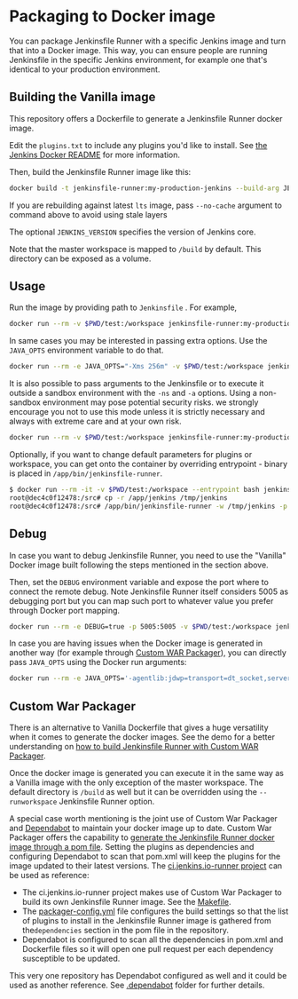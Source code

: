 # Packaging to Docker image
You can package Jenkinsfile Runner with a specific Jenkins image and turn that into a Docker image.
This way, you can ensure people are running Jenkinsfile in the specific Jenkins environment, for example one that's identical to your production environment.

## Building the Vanilla image
This repository offers a Dockerfile to generate a Jenkinsfile Runner docker image.

Edit the `plugins.txt` to include any plugins you'd like to install. See [the Jenkins Docker README](https://github.com/jenkinsci/docker#preinstalling-plugins) for more information.

Then, build the Jenkinsfile Runner image like this:

```bash
docker build -t jenkinsfile-runner:my-production-jenkins --build-arg JENKINS_VERSION=2.121.1 .
```

If you are rebuilding against latest `lts` image, pass `--no-cache` argument to command above
to avoid using stale layers

The optional `JENKINS_VERSION` specifies the version of Jenkins core.

Note that the master workspace is mapped to `/build` by default.
This directory can be exposed as a volume.


## Usage
Run the image by providing path to `Jenkinsfile` . For example,

```bash
docker run --rm -v $PWD/test:/workspace jenkinsfile-runner:my-production-jenkins
```

In same cases you may be interested in passing extra options.
Use the `JAVA_OPTS` environment variable to do that.

```bash
docker run --rm -e JAVA_OPTS="-Xms 256m" -v $PWD/test:/workspace jenkinsfile-runner:my-production-jenkins
```

It is also possible to pass arguments to the Jenkinsfile or to execute it outside a sandbox environment with the `-ns` and `-a` options.
Using a non-sandbox environment may pose potential security risks.
we strongly encourage you not to use this mode unless it is strictly necessary and always with extreme care and at your own risk.

```bash
docker run --rm -v $PWD/test:/workspace jenkinsfile-runner:my-production-jenkins -ns -a "my_param=any_value"
```

Optionally, if you want to change default parameters for plugins or workspace, you can get onto the container
by overriding entrypoint - binary is placed in `/app/bin/jenkinsfile-runner`.

```bash
$ docker run --rm -it -v $PWD/test:/workspace --entrypoint bash jenkinsfile-runner:my-production-jenkins
root@dec4c0f12478:/src# cp -r /app/jenkins /tmp/jenkins
root@dec4c0f12478:/src# /app/bin/jenkinsfile-runner -w /tmp/jenkins -p /usr/share/jenkins/ref/plugins -f /workspace
```

## Debug
In case you want to debug Jenkinsfile Runner, you need to use the "Vanilla" Docker image built following the steps mentioned in the section above.

Then, set the `DEBUG` environment variable and expose the port where to connect the remote debug. Note Jenkinsfile Runner itself
considers 5005 as debugging port but you can map such port to whatever value you prefer through Docker port mapping.

```bash
docker run --rm -e DEBUG=true -p 5005:5005 -v $PWD/test:/workspace jenkinsfile-runner:my-production-jenkins
```

In case you are having issues when the Docker image is generated in another way (for example through [Custom WAR Packager](https://github.com/jenkinsci/custom-war-packager/)),
you can directly pass `JAVA_OPTS` using the Docker run arguments:

```bash
docker run --rm -e JAVA_OPTS='-agentlib:jdwp=transport=dt_socket,server=y,suspend=y,address=5005' -p 5005:5005 -v $PWD/test:/workspace jenkinsfile-runner:my-production-jenkins
```

## Custom War Packager
There is an alternative to Vanilla Dockerfile that gives a huge versatility when it comes to generate the docker images.
See the demo for a better understanding on [how to build Jenkinsfile Runner with Custom WAR Packager](demo/cwp).

Once the docker image is generated you can execute it in the same way as a Vanilla image with the only exception of the master workspace.
The default directory is `/build` as well but it can be overridden using the `--runworkspace` Jenkinsfile Runner option.

A special case worth mentioning is the joint use of Custom War Packager and [Dependabot](https://dependabot.com) to maintain your docker image up to date.
Custom War Packager offers the capability to [generate the Jenkinsfile Runner docker image through a pom file](https://github.com/jenkinsci/custom-war-packager/tree/master/demo/artifact-manager-s3-pom).
Setting the plugins as dependencies and configuring Dependabot to scan that pom.xml will keep the plugins for the image updated to their latest versions.
The [ci.jenkins.io-runner project](https://github.com/jenkinsci/ci.jenkins.io-runner) can be used as reference:

* The ci.jenkins.io-runner project makes use of Custom War Packager to build its own Jenkinsfile Runner image.
See the [Makefile](https://github.com/jenkinsci/ci.jenkins.io-runner/blob/66c959ca68aa3379d8eb2bdae39c884adf1fe908/Makefile#L39-L42).
* The [packager-config.yml](https://github.com/jenkinsci/ci.jenkins.io-runner/blob/eb571f5594708c3fbad167032326765257398354/packager-config.yml#L7-L9) file configures the build settings so that the list of plugins to install in the Jenkinsfile Runner image is gathered from the`dependencies` section in the pom file in the repository.
* Dependabot is configured to scan all the dependencies in pom.xml and Dockerfile files so it will open one pull request per each dependency susceptible to be updated.

This very one repository has Dependabot configured as well and it could be used as another reference.
See [.dependabot](.dependabot) folder for further details.
